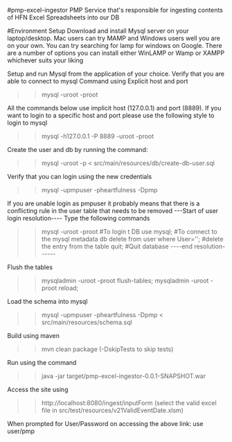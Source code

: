 #pmp-excel-ingestor
PMP Service that's responsible for ingesting contents of HFN Excel Spreadsheets into our DB

#Environment Setup
Download and install Mysql server on your laptop/desktop.
Mac users can try MAMP and Windows users well you are on your own.
You can try searching for lamp for windows on Google. There are a number of options
you can install either WinLAMP or Wamp or XAMPP whichever suits your liking

Setup and run Mysql from the application of your choice.
Verify that you are able to connect to mysql
Command using Explicit host and port
>> mysql -uroot -proot

All the commands below use implicit host (127.0.0.1) and port (8889).
If you want to login to a specific host and port please use the following style to login to mysql
>>mysql -h127.0.0.1 -P 8889 -uroot -proot

Create the user and db by running the command:
>>mysql -uroot -p < src/main/resources/db/create-db-user.sql

Verify that you can login using the new credentials
>>mysql -upmpuser -pheartfulness -Dpmp

If you are unable login as pmpuser it probably means that there is a conflicting rule in the user table that needs to be removed
---Start of user login resolution----
Type the following commands
>> mysql -uroot -proot #To login t DB
>> use mysql; #To connect to the mysql metadata db
>> delete from user where User=''; #delete the entry from the table
>> quit; #Quit database
----end resolution------

Flush the tables
>> mysqladmin -uroot -proot flush-tables;
>> mysqladmin -uroot -proot reload;

Load the schema into mysql
>> mysql -upmpuser -pheartfulness -Dpmp < src/main/resources/schema.sql

Build using maven
>> mvn clean package (-DskipTests to skip tests)

Run using the command
>> java -jar target/pmp-excel-ingestor-0.0.1-SNAPSHOT.war

Access the site using
>> http://localhost:8080/ingest/inputForm (select the valid excel file in src/test/resources/v21ValidEventDate.xlsm)

When prompted for User/Password on accessing the above link: use user/pmp

